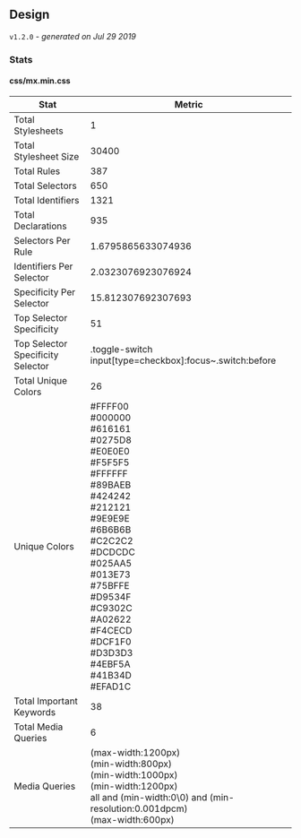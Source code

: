## Design
`v1.2.0` - *generated on Jul 29 2019*
### Stats
#### css/mx.min.css
|Stat|Metric|
|---|---|
|Total Stylesheets|1|
|Total Stylesheet Size|30400|
|Total Rules|387|
|Total Selectors|650|
|Total Identifiers|1321|
|Total Declarations|935|
|Selectors Per Rule|1.6795865633074936|
|Identifiers Per Selector|2.0323076923076924|
|Specificity Per Selector|15.812307692307693|
|Top Selector Specificity|51|
|Top Selector Specificity Selector|.toggle-switch input[type=checkbox]:focus~.switch:before|
|Total Unique Colors|26|
|Unique Colors|#FFFF00<br/>#000000<br/>#616161<br/>#0275D8<br/>#E0E0E0<br/>#F5F5F5<br/>#FFFFFF<br/>#89BAEB<br/>#424242<br/>#212121<br/>#9E9E9E<br/>#6B6B6B<br/>#C2C2C2<br/>#DCDCDC<br/>#025AA5<br/>#013E73<br/>#75BFFE<br/>#D9534F<br/>#C9302C<br/>#A02622<br/>#F4CECD<br/>#DCF1F0<br/>#D3D3D3<br/>#4EBF5A<br/>#41B34D<br/>#EFAD1C|
|Total Important Keywords|38|
|Total Media Queries|6|
|Media Queries|(max-width:1200px)<br/>(min-width:800px)<br/>(min-width:1000px)<br/>(min-width:1200px)<br/>all and (min-width:0\0) and (min-resolution:0.001dpcm)<br/>(max-width:600px)|